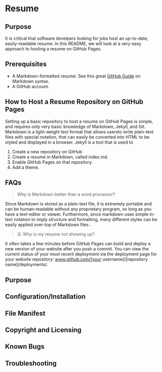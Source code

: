 # Resume

## Purpose
It is critical that software develpers looking for jobs host an up-to-date, easily-readable resume. In this README, we will look at a very easy approach to hosting a resume on GitHub Pages.

## Prerequisites
* A Markdown-formatted resume. See this great [GitHub Guide](https://docs.github.com/en/get-started/writing-on-github/getting-started-with-writing-and-formatting-on-github/basic-writing-and-formatting-syntax) on Markdown syntax.
* A GitHub account.

## How to Host a Resume Repository on GitHub Pages
Setting up a basic repository to host a resume on GitHub Pages is simple, and requires only very basic knowledge of Markdown, Jekyll, and Git. Markdown is a light-weight text format that allows usersto write plain-text files with special notation, that can easily be converted into HTML to be styled and displayed in a browser. Jekyll is a tool that is used to 

1. Create a new repository on GitHub
2. Create a resume in Markdown, called index.md.
3. Enable GitHub Pages on that repository.
4. Add a theme.

## FAQs
> Why is Markdown better than a word processor?

Since Markdown is stored as a plain-text file, it is extremely portable and can be human-readable without any proprietary program, so long as you have a text-editor or viewer. Furthermore, since markdown uses simple in-text notation to imply structure and formatting, many different styles can be easily applied over-top of Markdown files .
<br>

> Q: Why is my resume not showing up?

It often takes a few minutes before GitHub Pages can build and deploy a new version of your website after you push a commit. You can view the current status of your most recent deployment via the deployment page for your website repository: www.github.com/[your username]/[repository name]/deployments/.

## Purpose

## Configuration/Installation

## File Manifest

## Copyright and Licensing

## Known Bugs

## Troubleshooting

